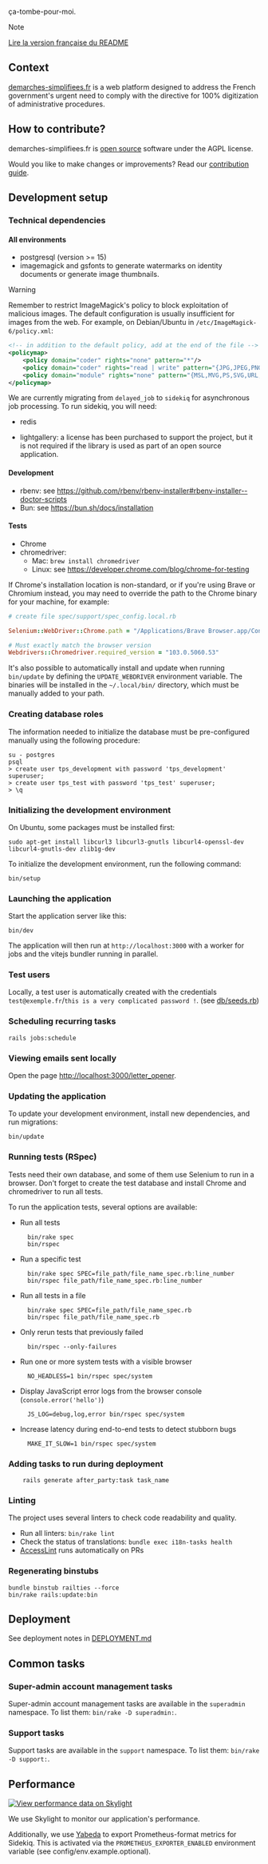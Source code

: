 ça-tombe-pour-moi.

> [!NOTE]
> [Lire la version française du README](README.fr.md)

## Context

[demarches-simplifiees.fr](https://www.demarches-simplifiees.fr) is a web platform designed to address the French government's urgent need to comply with the directive for 100% digitization of administrative procedures.

## How to contribute?

demarches-simplifiees.fr is [open source](https://en.wikipedia.org/wiki/Open-source_software) software under the AGPL license.

Would you like to make changes or improvements? Read our [contribution guide](CONTRIBUTING.md).

## Development setup

### Technical dependencies

#### All environments

- postgresql (version >= 15)
- imagemagick and gsfonts to generate watermarks on identity documents or generate image thumbnails.

> [!WARNING]
> Remember to restrict ImageMagick's policy to block exploitation of malicious images.
> The default configuration is usually insufficient for images from the web.
> For example, on Debian/Ubuntu in `/etc/ImageMagick-6/policy.xml`:

```xml
<!-- in addition to the default policy, add at the end of the file -->
<policymap>
    <policy domain="coder" rights="none" pattern="*"/>
    <policy domain="coder" rights="read | write" pattern="{JPG,JPEG,PNG,JSON}"/>
    <policy domain="module" rights="none" pattern="{MSL,MVG,PS,SVG,URL,XPS}"/>
</policymap>
```

We are currently migrating from `delayed_job` to `sidekiq` for asynchronous job processing.
To run sidekiq, you will need:

- redis

- lightgallery: a license has been purchased to support the project, but it is not required if the library is used as part of an open source application.

#### Development

- rbenv: see https://github.com/rbenv/rbenv-installer#rbenv-installer--doctor-scripts
- Bun: see https://bun.sh/docs/installation

#### Tests

- Chrome
- chromedriver:
  - Mac: `brew install chromedriver`
  - Linux: see https://developer.chrome.com/blog/chrome-for-testing

If Chrome's installation location is non-standard, or if you're using Brave or Chromium instead,
you may need to override the path to the Chrome binary for your machine, for example:

```ruby
# create file spec/support/spec_config.local.rb

Selenium::WebDriver::Chrome.path = "/Applications/Brave Browser.app/Contents/MacOS/Brave Browser"

# Must exactly match the browser version
Webdrivers::Chromedriver.required_version = "103.0.5060.53"
```

It's also possible to automatically install and update when running `bin/update` by defining the `UPDATE_WEBDRIVER` environment variable. The binaries will be installed in the `~/.local/bin/` directory, which must be manually added to your path.

### Creating database roles

The information needed to initialize the database must be pre-configured manually using the following procedure:

    su - postgres
    psql
    > create user tps_development with password 'tps_development' superuser;
    > create user tps_test with password 'tps_test' superuser;
    > \q

### Initializing the development environment

On Ubuntu, some packages must be installed first:

    sudo apt-get install libcurl3 libcurl3-gnutls libcurl4-openssl-dev libcurl4-gnutls-dev zlib1g-dev

To initialize the development environment, run the following command:

    bin/setup

### Launching the application

Start the application server like this:

    bin/dev

The application will then run at `http://localhost:3000` with a worker for jobs and the vitejs bundler running in parallel.

### Test users

Locally, a test user is automatically created with the credentials `test@exemple.fr`/`this is a very complicated password !`. (see [db/seeds.rb](https://github.com/betagouv/demarches-simplifiees.fr/blob/dev/db/seeds.rb))

### Scheduling recurring tasks

    rails jobs:schedule

### Viewing emails sent locally

Open the page [http://localhost:3000/letter_opener](http://localhost:3000/letter_opener).

### Updating the application

To update your development environment, install new dependencies, and run migrations:

    bin/update

### Running tests (RSpec)

Tests need their own database, and some of them use Selenium to run in a browser. Don't forget to create the test database and install Chrome and chromedriver to run all tests.

To run the application tests, several options are available:

- Run all tests

        bin/rake spec
        bin/rspec

- Run a specific test

        bin/rake spec SPEC=file_path/file_name_spec.rb:line_number
        bin/rspec file_path/file_name_spec.rb:line_number

- Run all tests in a file

        bin/rake spec SPEC=file_path/file_name_spec.rb
        bin/rspec file_path/file_name_spec.rb

- Only rerun tests that previously failed

        bin/rspec --only-failures

- Run one or more system tests with a visible browser

        NO_HEADLESS=1 bin/rspec spec/system

- Display JavaScript error logs from the browser console (`console.error('hello')`)

        JS_LOG=debug,log,error bin/rspec spec/system

- Increase latency during end-to-end tests to detect stubborn bugs

        MAKE_IT_SLOW=1 bin/rspec spec/system

### Adding tasks to run during deployment

        rails generate after_party:task task_name

### Linting

The project uses several linters to check code readability and quality.

- Run all linters: `bin/rake lint`
- Check the status of translations: `bundle exec i18n-tasks health`
- [AccessLint](http://accesslint.com/) runs automatically on PRs

### Regenerating binstubs

    bundle binstub railties --force
    bin/rake rails:update:bin

## Deployment

See deployment notes in [DEPLOYMENT.md](doc/DEPLOYMENT.md)

## Common tasks

### Super-admin account management tasks

Super-admin account management tasks are available in the `superadmin` namespace.
To list them: `bin/rake -D superadmin:`.

### Support tasks

Support tasks are available in the `support` namespace.
To list them: `bin/rake -D support:`.

## Performance

[![View performance data on Skylight](https://badges.skylight.io/status/zAvWTaqO0mu1.svg)](https://oss.skylight.io/app/applications/zAvWTaqO0mu1)

We use Skylight to monitor our application's performance.

Additionally, we use [Yabeda](https://github.com/yabeda-rb/yabeda) to export Prometheus-format metrics for Sidekiq. This is activated via the `PROMETHEUS_EXPORTER_ENABLED` environment variable (see config/env.example.optional).
